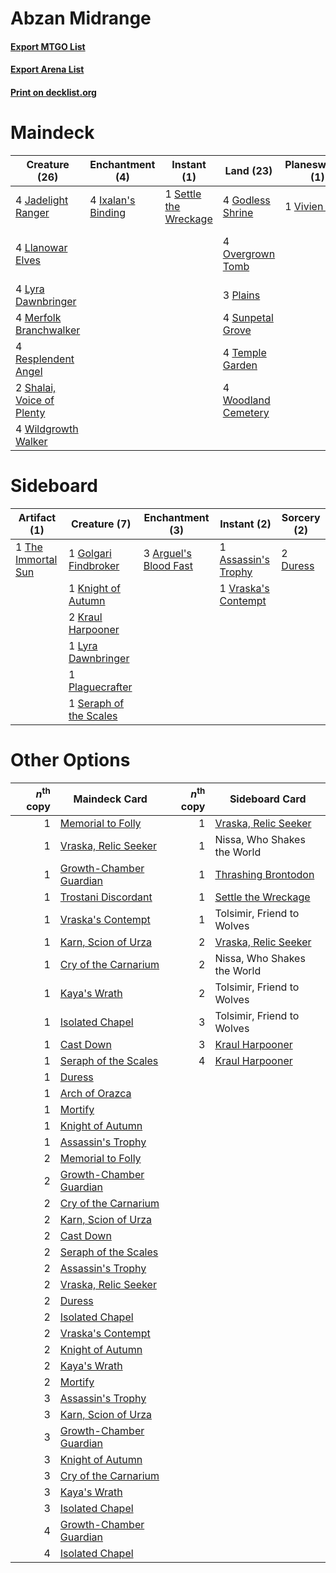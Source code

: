 # Abzan Midrange

#### [Export MTGO List](../collection/Abzan%20Midrange/Abzan%20Midrange.txt)
#### [Export Arena List](../collection/Abzan%20Midrange/Abzan%20Midrange_arena.txt)
#### [Print on decklist.org](http://decklist.org/?deckmain=4%09Godless%20Shrine%0A4%09Ixalan's%20Binding%0A4%09Jadelight%20Ranger%0A4%09Llanowar%20Elves%0A4%09Lyra%20Dawnbringer%0A4%09Merfolk%20Branchwalker%0A4%09Overgrown%20Tomb%0A3%09Plains%0A4%09Resplendent%20Angel%0A1%09Settle%20the%20Wreckage%0A2%09Shalai,%20Voice%20of%20Plenty%0A3%09Sorin,%20Vengeful%20Bloodlord%0A4%09Sunpetal%20Grove%0A4%09Temple%20Garden%0A1%09Vivien%20Reid%0A2%09Vivien,%20Champion%20of%20the%20Wilds%0A4%09Wildgrowth%20Walker%0A4%09Woodland%20Cemetery&deckside=3%09Arguel's%20Blood%20Fast%0A1%09Assassin's%20Trophy%0A2%09Duress%0A1%09Golgari%20Findbroker%0A1%09Knight%20of%20Autumn%0A2%09Kraul%20Harpooner%0A1%09Lyra%20Dawnbringer%0A1%09Plaguecrafter%0A1%09Seraph%20of%20the%20Scales%0A1%09The%20Immortal%20Sun%0A1%09Vraska's%20Contempt)
# Maindeck

|                                           Creature (26)                                            |                                       Enchantment (4)                                       |                                          Instant (1)                                           |                                          Land (23)                                           |                                    Planeswalker (1)                                    |          Unknown (5)          |
|----------------------------------------------------------------------------------------------------|---------------------------------------------------------------------------------------------|------------------------------------------------------------------------------------------------|----------------------------------------------------------------------------------------------|----------------------------------------------------------------------------------------|-------------------------------|
|4 [Jadelight Ranger](http://gatherer.wizards.com/Pages/Card/Details.aspx?multiverseid=439793)       |4 [Ixalan's Binding](http://gatherer.wizards.com/Pages/Card/Details.aspx?multiverseid=435168)|1 [Settle the Wreckage](http://gatherer.wizards.com/Pages/Card/Details.aspx?multiverseid=435186)|4 [Godless Shrine](http://gatherer.wizards.com/Pages/Card/Details.aspx?multiverseid=405099)   |1 [Vivien Reid](http://gatherer.wizards.com/Pages/Card/Details.aspx?multiverseid=447344)|3 Sorin, Vengeful Bloodlord    |
|4 [Llanowar Elves](http://gatherer.wizards.com/Pages/Card/Details.aspx?multiverseid=129626)         |                                                                                             |                                                                                                |4 [Overgrown Tomb](http://gatherer.wizards.com/Pages/Card/Details.aspx?multiverseid=405103)   |                                                                                        |2 Vivien, Champion of the Wilds|
|4 [Lyra Dawnbringer](http://gatherer.wizards.com/Pages/Card/Details.aspx?multiverseid=442914)       |                                                                                             |                                                                                                |3 [Plains](http://gatherer.wizards.com/Pages/Card/Details.aspx?multiverseid=439856)           |                                                                                        |                               |
|4 [Merfolk Branchwalker](http://gatherer.wizards.com/Pages/Card/Details.aspx?multiverseid=435353)   |                                                                                             |                                                                                                |4 [Sunpetal Grove](http://gatherer.wizards.com/Pages/Card/Details.aspx?multiverseid=420946)   |                                                                                        |                               |
|4 [Resplendent Angel](http://gatherer.wizards.com/Pages/Card/Details.aspx?multiverseid=447170)      |                                                                                             |                                                                                                |4 [Temple Garden](http://gatherer.wizards.com/Pages/Card/Details.aspx?multiverseid=405112)    |                                                                                        |                               |
|2 [Shalai, Voice of Plenty](http://gatherer.wizards.com/Pages/Card/Details.aspx?multiverseid=442923)|                                                                                             |                                                                                                |4 [Woodland Cemetery](http://gatherer.wizards.com/Pages/Card/Details.aspx?multiverseid=443136)|                                                                                        |                               |
|4 [Wildgrowth Walker](http://gatherer.wizards.com/Pages/Card/Details.aspx?multiverseid=435372)      |                                                                                             |                                                                                                |                                                                                              |                                                                                        |                               |


# Sideboard

|                                        Artifact (1)                                         |                                          Creature (7)                                           |                                        Enchantment (3)                                         |                                         Instant (2)                                          |                                   Sorcery (2)                                    |
|---------------------------------------------------------------------------------------------|-------------------------------------------------------------------------------------------------|------------------------------------------------------------------------------------------------|----------------------------------------------------------------------------------------------|----------------------------------------------------------------------------------|
|1 [The Immortal Sun](http://gatherer.wizards.com/Pages/Card/Details.aspx?multiverseid=439844)|1 [Golgari Findbroker](http://gatherer.wizards.com/Pages/Card/Details.aspx?multiverseid=452925)  |3 [Arguel's Blood Fast](http://gatherer.wizards.com/Pages/Card/Details.aspx?multiverseid=439316)|1 [Assassin's Trophy](http://gatherer.wizards.com/Pages/Card/Details.aspx?multiverseid=452902)|2 [Duress](http://gatherer.wizards.com/Pages/Card/Details.aspx?multiverseid=14557)|
|                                                                                             |1 [Knight of Autumn](http://gatherer.wizards.com/Pages/Card/Details.aspx?multiverseid=452933)    |                                                                                                |1 [Vraska's Contempt](http://gatherer.wizards.com/Pages/Card/Details.aspx?multiverseid=435283)|                                                                                  |
|                                                                                             |2 [Kraul Harpooner](http://gatherer.wizards.com/Pages/Card/Details.aspx?multiverseid=452886)     |                                                                                                |                                                                                              |                                                                                  |
|                                                                                             |1 [Lyra Dawnbringer](http://gatherer.wizards.com/Pages/Card/Details.aspx?multiverseid=442914)    |                                                                                                |                                                                                              |                                                                                  |
|                                                                                             |1 [Plaguecrafter](http://gatherer.wizards.com/Pages/Card/Details.aspx?multiverseid=452832)       |                                                                                                |                                                                                              |                                                                                  |
|                                                                                             |1 [Seraph of the Scales](http://gatherer.wizards.com/Pages/Card/Details.aspx?multiverseid=457349)|                                                                                                |                                                                                              |                                                                                  |


# Other Options

|*n*<sup>th</sup> copy|                                          Maindeck Card                                           |*n*<sup>th</sup> copy|                                        Sideboard Card                                         |
|--------------------:|--------------------------------------------------------------------------------------------------|--------------------:|-----------------------------------------------------------------------------------------------|
|                    1|[Memorial to Folly](http://gatherer.wizards.com/Pages/Card/Details.aspx?multiverseid=443130)      |                    1|[Vraska, Relic Seeker](http://gatherer.wizards.com/Pages/Card/Details.aspx?multiverseid=435388)|
|                    1|[Vraska, Relic Seeker](http://gatherer.wizards.com/Pages/Card/Details.aspx?multiverseid=435388)   |                    1|Nissa, Who Shakes the World                                                                    |
|                    1|[Growth-Chamber Guardian](http://gatherer.wizards.com/Pages/Card/Details.aspx?multiverseid=457272)|                    1|[Thrashing Brontodon](http://gatherer.wizards.com/Pages/Card/Details.aspx?multiverseid=456570) |
|                    1|[Trostani Discordant](http://gatherer.wizards.com/Pages/Card/Details.aspx?multiverseid=452958)    |                    1|[Settle the Wreckage](http://gatherer.wizards.com/Pages/Card/Details.aspx?multiverseid=435186) |
|                    1|[Vraska's Contempt](http://gatherer.wizards.com/Pages/Card/Details.aspx?multiverseid=435283)      |                    1|Tolsimir, Friend to Wolves                                                                     |
|                    1|[Karn, Scion of Urza](http://gatherer.wizards.com/Pages/Card/Details.aspx?multiverseid=442889)    |                    2|[Vraska, Relic Seeker](http://gatherer.wizards.com/Pages/Card/Details.aspx?multiverseid=435388)|
|                    1|[Cry of the Carnarium](http://gatherer.wizards.com/Pages/Card/Details.aspx?multiverseid=457214)   |                    2|Nissa, Who Shakes the World                                                                    |
|                    1|[Kaya's Wrath](http://gatherer.wizards.com/Pages/Card/Details.aspx?multiverseid=457331)           |                    2|Tolsimir, Friend to Wolves                                                                     |
|                    1|[Isolated Chapel](http://gatherer.wizards.com/Pages/Card/Details.aspx?multiverseid=443129)        |                    3|Tolsimir, Friend to Wolves                                                                     |
|                    1|[Cast Down](http://gatherer.wizards.com/Pages/Card/Details.aspx?multiverseid=442969)              |                    3|[Kraul Harpooner](http://gatherer.wizards.com/Pages/Card/Details.aspx?multiverseid=452886)     |
|                    1|[Seraph of the Scales](http://gatherer.wizards.com/Pages/Card/Details.aspx?multiverseid=457349)   |                    4|[Kraul Harpooner](http://gatherer.wizards.com/Pages/Card/Details.aspx?multiverseid=452886)     |
|                    1|[Duress](http://gatherer.wizards.com/Pages/Card/Details.aspx?multiverseid=14557)                  |                     |                                                                                               |
|                    1|[Arch of Orazca](http://gatherer.wizards.com/Pages/Card/Details.aspx?multiverseid=439849)         |                     |                                                                                               |
|                    1|[Mortify](http://gatherer.wizards.com/Pages/Card/Details.aspx?multiverseid=420829)                |                     |                                                                                               |
|                    1|[Knight of Autumn](http://gatherer.wizards.com/Pages/Card/Details.aspx?multiverseid=452933)       |                     |                                                                                               |
|                    1|[Assassin's Trophy](http://gatherer.wizards.com/Pages/Card/Details.aspx?multiverseid=452902)      |                     |                                                                                               |
|                    2|[Memorial to Folly](http://gatherer.wizards.com/Pages/Card/Details.aspx?multiverseid=443130)      |                     |                                                                                               |
|                    2|[Growth-Chamber Guardian](http://gatherer.wizards.com/Pages/Card/Details.aspx?multiverseid=457272)|                     |                                                                                               |
|                    2|[Cry of the Carnarium](http://gatherer.wizards.com/Pages/Card/Details.aspx?multiverseid=457214)   |                     |                                                                                               |
|                    2|[Karn, Scion of Urza](http://gatherer.wizards.com/Pages/Card/Details.aspx?multiverseid=442889)    |                     |                                                                                               |
|                    2|[Cast Down](http://gatherer.wizards.com/Pages/Card/Details.aspx?multiverseid=442969)              |                     |                                                                                               |
|                    2|[Seraph of the Scales](http://gatherer.wizards.com/Pages/Card/Details.aspx?multiverseid=457349)   |                     |                                                                                               |
|                    2|[Assassin's Trophy](http://gatherer.wizards.com/Pages/Card/Details.aspx?multiverseid=452902)      |                     |                                                                                               |
|                    2|[Vraska, Relic Seeker](http://gatherer.wizards.com/Pages/Card/Details.aspx?multiverseid=435388)   |                     |                                                                                               |
|                    2|[Duress](http://gatherer.wizards.com/Pages/Card/Details.aspx?multiverseid=14557)                  |                     |                                                                                               |
|                    2|[Isolated Chapel](http://gatherer.wizards.com/Pages/Card/Details.aspx?multiverseid=443129)        |                     |                                                                                               |
|                    2|[Vraska's Contempt](http://gatherer.wizards.com/Pages/Card/Details.aspx?multiverseid=435283)      |                     |                                                                                               |
|                    2|[Knight of Autumn](http://gatherer.wizards.com/Pages/Card/Details.aspx?multiverseid=452933)       |                     |                                                                                               |
|                    2|[Kaya's Wrath](http://gatherer.wizards.com/Pages/Card/Details.aspx?multiverseid=457331)           |                     |                                                                                               |
|                    2|[Mortify](http://gatherer.wizards.com/Pages/Card/Details.aspx?multiverseid=420829)                |                     |                                                                                               |
|                    3|[Assassin's Trophy](http://gatherer.wizards.com/Pages/Card/Details.aspx?multiverseid=452902)      |                     |                                                                                               |
|                    3|[Karn, Scion of Urza](http://gatherer.wizards.com/Pages/Card/Details.aspx?multiverseid=442889)    |                     |                                                                                               |
|                    3|[Growth-Chamber Guardian](http://gatherer.wizards.com/Pages/Card/Details.aspx?multiverseid=457272)|                     |                                                                                               |
|                    3|[Knight of Autumn](http://gatherer.wizards.com/Pages/Card/Details.aspx?multiverseid=452933)       |                     |                                                                                               |
|                    3|[Cry of the Carnarium](http://gatherer.wizards.com/Pages/Card/Details.aspx?multiverseid=457214)   |                     |                                                                                               |
|                    3|[Kaya's Wrath](http://gatherer.wizards.com/Pages/Card/Details.aspx?multiverseid=457331)           |                     |                                                                                               |
|                    3|[Isolated Chapel](http://gatherer.wizards.com/Pages/Card/Details.aspx?multiverseid=443129)        |                     |                                                                                               |
|                    4|[Growth-Chamber Guardian](http://gatherer.wizards.com/Pages/Card/Details.aspx?multiverseid=457272)|                     |                                                                                               |
|                    4|[Isolated Chapel](http://gatherer.wizards.com/Pages/Card/Details.aspx?multiverseid=443129)        |                     |                                                                                               |

